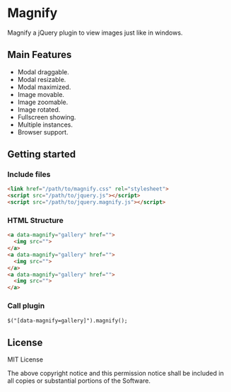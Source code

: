 # Magnify

Magnify a jQuery plugin to view images just like in windows. 

## Main Features
+ Modal draggable.
+ Modal resizable.
+ Modal maximized.
+ Image movable.
+ Image zoomable.
+ Image rotated.
+ Fullscreen showing.
+ Multiple instances.
+ Browser support.

## Getting started

### Include files

```html
<link href="/path/to/magnify.css" rel="stylesheet">
<script src="/path/to/jquery.js"></script>
<script src="/path/to/jquery.magnify.js"></script>
```

### HTML Structure

```html
<a data-magnify="gallery" href="">
  <img src="">
</a>
<a data-magnify="gallery" href="">
  <img src="">
</a>
<a data-magnify="gallery" href="">
  <img src="">
</a>
```

### Call plugin

```html
$("[data-magnify=gallery]").magnify();
```

## License

MIT License

The above copyright notice and this permission notice shall be included in all
copies or substantial portions of the Software.